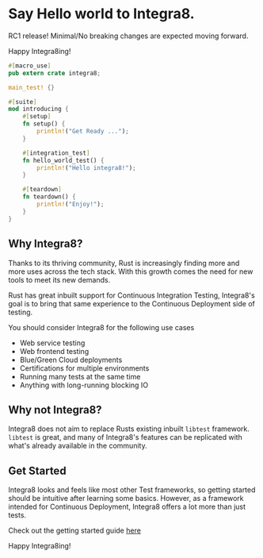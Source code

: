 # Say Hello world to Integra8.
RC1 release! 
Minimal/No breaking changes are expected moving forward.  

Happy Integra8ing!

```rust
#[macro_use]
pub extern crate integra8;

main_test! {}

#[suite]
mod introducing {
    #[setup]
    fn setup() {
        println!("Get Ready ...");
    }

    #[integration_test]
    fn hello_world_test() {
        println!("Hello integra8!");
    }

    #[teardown]
    fn teardown() {
        println!("Enjoy!");
    }
}


```
## Why Integra8?
Thanks to its thriving community, Rust is increasingly finding more and more uses across the tech stack. With this growth comes the need for new tools to meet its new demands.

Rust has great inbuilt support for Continuous Integration Testing, Integra8's goal is to bring that same experience to the Continuous Deployment side of testing.

You should consider Integra8 for the following use cases
- Web service testing
- Web frontend testing
- Blue/Green Cloud deployments
- Certifications for multiple environments 
- Running many tests at the same time
- Anything with long-running blocking IO

## Why not Integra8?
Integra8 does not aim to replace Rusts existing inbuilt `libtest` framework. `libtest` is great, and many of Integra8's features can be replicated with what's already available in the community. 

## Get Started
Integra8 looks and feels like most other Test frameworks, so getting started should be intuitive after learning some basics.
However, as a framework intended for Continuous Deployment, Integra8 offers a lot more than just tests. 

Check out the getting started guide [here](https://github.com/jamesjharper/integra8/blob/main/examples/README.md)

Happy Integra8ing!